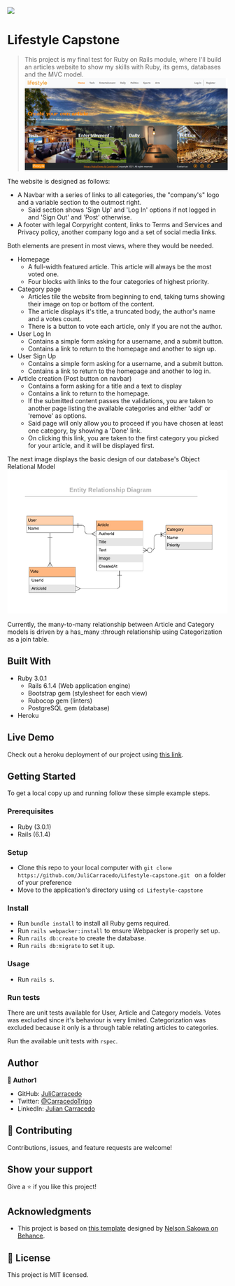 ![](https://img.shields.io/badge/Microverse-blueviolet)

# Lifestyle Capstone

> This project is my final test for Ruby on Rails module, where I'll build an articles website to show my skills with Ruby, its gems, databases and the MVC model. 
![screenshot](./lib/assets/homepage.PNG)

The website is designed as follows:
- A Navbar with a series of links to all categories, the "company's" logo and a variable section to the outmost right.
    - Said section shows 'Sign Up' and 'Log In' options if not logged in and 'Sign Out' and 'Post' otherwise.
- A footer with legal Corpyright content, links to Terms and Services and Privacy policy, another company logo and a set of social media links.

Both elements are present in most views, where they would be needed.

- Homepage
    - A full-width featured article. This article will always be the most voted one.
    - Four blocks with links to the four categories of highest priority.
- Category page 
    - Articles tile the website from beginning to end, taking turns showing their image on top or bottom of the content.
    - The article displays it's title, a truncated body, the author's name and a votes count.
    - There is a button to vote each article, only if you are not the author.
- User Log In
    - Contains a simple form asking for a username, and a submit button.
    - Contains a link to return to the homepage and another to sign up.
- User Sign Up
    - Contains a simple form asking for a username, and a submit button.
    - Contains a link to return to the homepage and another to log in.
- Article creation (Post button on navbar)
    - Contains a form asking for a title and a text to display
    - Contains a link to return to the homepage.
    - If the submitted content passes the validations, you are taken to another page listing the available categories and either 'add' or 'remove' as options.
    - Said page will only allow you to proceed if you have chosen at least one category, by showing a 'Done' link.
    - On clicking this link, you are taken to the first category you picked for your article, and it will be displayed first.

The next image displays the basic design of our database's Object Relational Model
![screenshot](./lib/assets/ERD_capstone.png)

Currently, the many-to-many relationship between Article and Category models is driven by a has_many :through relationship using Categorization as a join table.

## Built With

- Ruby 3.0.1
    - Rails 6.1.4 (Web application engine)
    - Bootstrap gem (stylesheet for each view)
    - Rubocop gem (linters)
    - PostgreSQL gem (database)
- Heroku 

## Live Demo
Check out a heroku deployment of our project using [this link](https://still-taiga-55928.herokuapp.com).


## Getting Started

To get a local copy up and running follow these simple example steps.

### Prerequisites
   - Ruby (3.0.1)
   - Rails (6.1.4)
### Setup
   - Clone this repo to your local computer with `git clone https://github.com/JuliCarracedo/Lifestyle-capstone.git ` on a folder of your preference
   - Move to the application's directory using `cd Lifestyle-capstone`
   
### Install
- Run `bundle install` to install all Ruby gems required.
- Run `rails webpacker:install` to ensure Webpacker is properly set up.
- Run `rails db:create` to create the database.
- Run `rails db:migrate` to set it up.
### Usage
- Run `rails s`.
### Run tests
There are unit tests available for User, Article and Category models. Votes was excluded since it's behaviour is very limited. Categorization was excluded because it only is a through table relating articles to categories.

Run the available unit tests with `rspec`.

## Author

👤 **Author1**

- GitHub: [JuliCarracedo](https://github.com/JuliCarracedo)
- Twitter: [@CarracedoTrigo](https://twitter.com/CarracedoTrigo)
- LinkedIn: [Julian Carracedo](https://linkedin.com/in/julian-carracedo/)

## 🤝 Contributing

Contributions, issues, and feature requests are welcome!


## Show your support

Give a ⭐️ if you like this project!

## Acknowledgments

- This project is based on [this template](https://www.behance.net/gallery/14554909/liFEsTlye-Mobile-version) designed by [Nelson Sakowa on Behance](https://www.behance.net/sakwadesignstudio).

## 📝 License

This project is MIT licensed.
